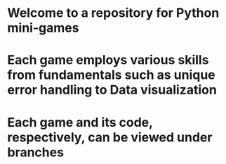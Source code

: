 # Welcome to a repository for Python mini-games
# Each game employs various skills from fundamentals such as unique error handling to Data visualization
# Each game and its code, respectively, can be viewed under branches
